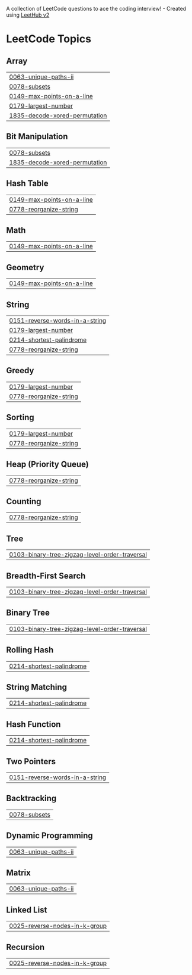 A collection of LeetCode questions to ace the coding interview! - Created using [LeetHub v2](https://github.com/arunbhardwaj/LeetHub-2.0)
<!---LeetCode Topics Start-->
# LeetCode Topics
## Array
|  |
| ------- |
| [0063-unique-paths-ii](https://github.com/Kuganthangavel/Leetcode-solutions/tree/master/0063-unique-paths-ii) |
| [0078-subsets](https://github.com/Kuganthangavel/Leetcode-solutions/tree/master/0078-subsets) |
| [0149-max-points-on-a-line](https://github.com/Kuganthangavel/Leetcode-solutions/tree/master/0149-max-points-on-a-line) |
| [0179-largest-number](https://github.com/Kuganthangavel/Leetcode-solutions/tree/master/0179-largest-number) |
| [1835-decode-xored-permutation](https://github.com/Kuganthangavel/Leetcode-solutions/tree/master/1835-decode-xored-permutation) |
## Bit Manipulation
|  |
| ------- |
| [0078-subsets](https://github.com/Kuganthangavel/Leetcode-solutions/tree/master/0078-subsets) |
| [1835-decode-xored-permutation](https://github.com/Kuganthangavel/Leetcode-solutions/tree/master/1835-decode-xored-permutation) |
## Hash Table
|  |
| ------- |
| [0149-max-points-on-a-line](https://github.com/Kuganthangavel/Leetcode-solutions/tree/master/0149-max-points-on-a-line) |
| [0778-reorganize-string](https://github.com/Kuganthangavel/Leetcode-solutions/tree/master/0778-reorganize-string) |
## Math
|  |
| ------- |
| [0149-max-points-on-a-line](https://github.com/Kuganthangavel/Leetcode-solutions/tree/master/0149-max-points-on-a-line) |
## Geometry
|  |
| ------- |
| [0149-max-points-on-a-line](https://github.com/Kuganthangavel/Leetcode-solutions/tree/master/0149-max-points-on-a-line) |
## String
|  |
| ------- |
| [0151-reverse-words-in-a-string](https://github.com/Kuganthangavel/Leetcode-solutions/tree/master/0151-reverse-words-in-a-string) |
| [0179-largest-number](https://github.com/Kuganthangavel/Leetcode-solutions/tree/master/0179-largest-number) |
| [0214-shortest-palindrome](https://github.com/Kuganthangavel/Leetcode-solutions/tree/master/0214-shortest-palindrome) |
| [0778-reorganize-string](https://github.com/Kuganthangavel/Leetcode-solutions/tree/master/0778-reorganize-string) |
## Greedy
|  |
| ------- |
| [0179-largest-number](https://github.com/Kuganthangavel/Leetcode-solutions/tree/master/0179-largest-number) |
| [0778-reorganize-string](https://github.com/Kuganthangavel/Leetcode-solutions/tree/master/0778-reorganize-string) |
## Sorting
|  |
| ------- |
| [0179-largest-number](https://github.com/Kuganthangavel/Leetcode-solutions/tree/master/0179-largest-number) |
| [0778-reorganize-string](https://github.com/Kuganthangavel/Leetcode-solutions/tree/master/0778-reorganize-string) |
## Heap (Priority Queue)
|  |
| ------- |
| [0778-reorganize-string](https://github.com/Kuganthangavel/Leetcode-solutions/tree/master/0778-reorganize-string) |
## Counting
|  |
| ------- |
| [0778-reorganize-string](https://github.com/Kuganthangavel/Leetcode-solutions/tree/master/0778-reorganize-string) |
## Tree
|  |
| ------- |
| [0103-binary-tree-zigzag-level-order-traversal](https://github.com/Kuganthangavel/Leetcode-solutions/tree/master/0103-binary-tree-zigzag-level-order-traversal) |
## Breadth-First Search
|  |
| ------- |
| [0103-binary-tree-zigzag-level-order-traversal](https://github.com/Kuganthangavel/Leetcode-solutions/tree/master/0103-binary-tree-zigzag-level-order-traversal) |
## Binary Tree
|  |
| ------- |
| [0103-binary-tree-zigzag-level-order-traversal](https://github.com/Kuganthangavel/Leetcode-solutions/tree/master/0103-binary-tree-zigzag-level-order-traversal) |
## Rolling Hash
|  |
| ------- |
| [0214-shortest-palindrome](https://github.com/Kuganthangavel/Leetcode-solutions/tree/master/0214-shortest-palindrome) |
## String Matching
|  |
| ------- |
| [0214-shortest-palindrome](https://github.com/Kuganthangavel/Leetcode-solutions/tree/master/0214-shortest-palindrome) |
## Hash Function
|  |
| ------- |
| [0214-shortest-palindrome](https://github.com/Kuganthangavel/Leetcode-solutions/tree/master/0214-shortest-palindrome) |
## Two Pointers
|  |
| ------- |
| [0151-reverse-words-in-a-string](https://github.com/Kuganthangavel/Leetcode-solutions/tree/master/0151-reverse-words-in-a-string) |
## Backtracking
|  |
| ------- |
| [0078-subsets](https://github.com/Kuganthangavel/Leetcode-solutions/tree/master/0078-subsets) |
## Dynamic Programming
|  |
| ------- |
| [0063-unique-paths-ii](https://github.com/Kuganthangavel/Leetcode-solutions/tree/master/0063-unique-paths-ii) |
## Matrix
|  |
| ------- |
| [0063-unique-paths-ii](https://github.com/Kuganthangavel/Leetcode-solutions/tree/master/0063-unique-paths-ii) |
## Linked List
|  |
| ------- |
| [0025-reverse-nodes-in-k-group](https://github.com/Kuganthangavel/Leetcode-solutions/tree/master/0025-reverse-nodes-in-k-group) |
## Recursion
|  |
| ------- |
| [0025-reverse-nodes-in-k-group](https://github.com/Kuganthangavel/Leetcode-solutions/tree/master/0025-reverse-nodes-in-k-group) |
<!---LeetCode Topics End-->